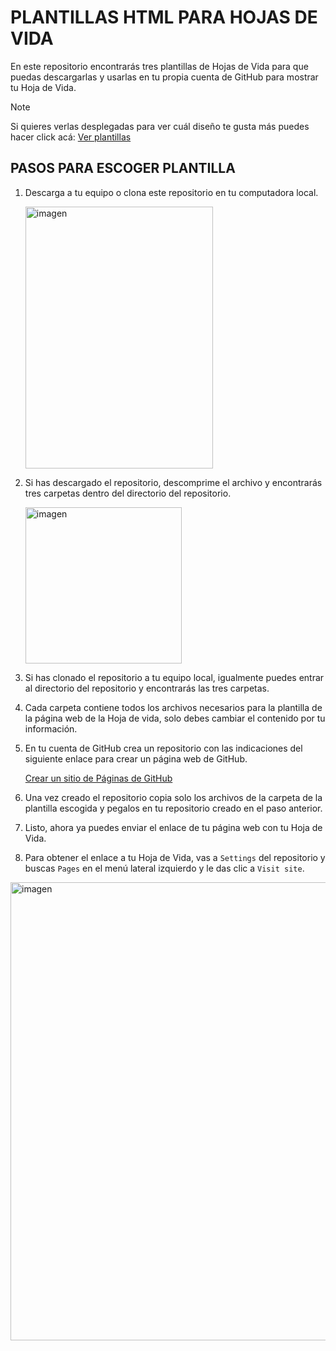 # PLANTILLAS HTML PARA HOJAS DE VIDA

En este repositorio encontrarás tres plantillas de Hojas de Vida para que puedas descargarlas y usarlas en tu propia cuenta de GitHub para mostrar tu Hoja de Vida.

> [!NOTE]
> Si quieres verlas desplegadas para ver cuál diseño te gusta más puedes hacer click acá: [Ver plantillas](https://hubtechlatam.github.io/)

## PASOS PARA ESCOGER PLANTILLA

1. Descarga a tu equipo o clona este repositorio en tu computadora local.

   <img width="300" height="419" alt="imagen" src="https://github.com/user-attachments/assets/04b91629-9095-4335-8220-09db53a783fe" />

2. Si has descargado el repositorio, descomprime el archivo y encontrarás tres carpetas dentro del directorio del repositorio.

   <img width="250" height="250" alt="imagen" src="https://github.com/user-attachments/assets/aba21865-8154-4adc-b6be-d4c02d1c6fe9" />

3.  Si has clonado el repositorio a tu equipo local, igualmente puedes entrar al directorio del repositorio y encontrarás las tres carpetas.

4. Cada carpeta contiene todos los archivos necesarios para la plantilla de la página web de la Hoja de vida, solo debes cambiar el contenido por tu información.

5. En tu cuenta de GitHub crea un repositorio con las indicaciones del siguiente enlace para crear un página web de GitHub.

   [Crear un sitio de Páginas de GitHub](https://docs.github.com/es/pages/getting-started-with-github-pages/creating-a-github-pages-site)

6. Una vez creado el repositorio copia solo los archivos de la carpeta de la plantilla escogida y pegalos en tu repositorio creado en el paso anterior.
   
7. Listo, ahora ya puedes enviar el enlace de tu página web con tu Hoja de Vida.
  
8. Para obtener el enlace a tu Hoja de Vida, vas a `Settings` del repositorio y buscas `Pages` en el menú lateral izquierdo y le das clic a `Visit site`.
   
  <img width="1572" height="733" alt="imagen" src="https://github.com/user-attachments/assets/feca2cef-15fe-4feb-9fd2-7b33fc2cf444" />



